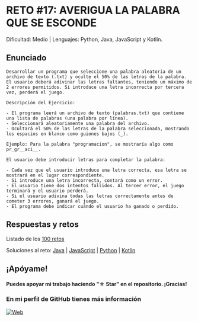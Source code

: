 # RETO #17: AVERIGUA LA PALABRA QUE SE ESCONDE
Dificultad: Medio | Lenguajes: Python, Java, JavaScript y Kotlin.

## Enunciado

```
Desarrollar un programa que seleccione una palabra aleatoria de un archivo de texto (.txt) y oculte el 50% de las letras de la palabra. El usuario deberá adivinar las letras faltantes, teniendo un máximo de 2 errores permitidos. Si introduce una letra incorrecta por tercera vez, perderá el juego.

Descripción del Ejercicio:

- El programa leerá un archivo de texto (palabras.txt) que contiene una lista de palabras (una palabra por línea).
- Seleccionará aleatoriamente una palabra del archivo.
- Ocultará el 50% de las letras de la palabra seleccionada, mostrando los espacios en blanco como guiones bajos (_).

Ejemplo: Para la palabra "programacion", se mostraría algo como pr_gr__aci__.
    
El usuario debe introducir letras para completar la palabra:
        
- Cada vez que el usuario introduce una letra correcta, esa letra se mostrará en el lugar correspondiente.
- Si introduce una letra incorrecta, contará como un error.
- El usuario tiene dos intentos fallidos. Al tercer error, el juego terminará y el usuario perderá.
- Si el usuario adivina todas las letras correctamente antes de cometer 3 errores, ganará el juego.
- El programa debe indicar cuándo el usuario ha ganado o perdido.
```

## Respuestas y retos
Listado de los [100 retos](/README.md)

Soluciones al reto: 
[Java](/RETOS/Reto16/Reto16.java) | 
[JavaScript](/RETOS/Reto16/Reto16.js) | 
[Python](/RETOS/Reto16/Reto16.py) |
[Kotlin](/RETOS/Reto16/Reto16.kt)



## ¡Apóyame! 
#### Puedes apoyar mi trabajo haciendo "☆ Star" en el repositorio. ¡Gracias!

### En mi perfil de GitHub tienes más información

[![Web](https://img.shields.io/badge/GitHub-breativo-14a1f0?style=for-the-badge&logo=github&logoColor=white&labelColor=101010)](https://github.com/breativo)